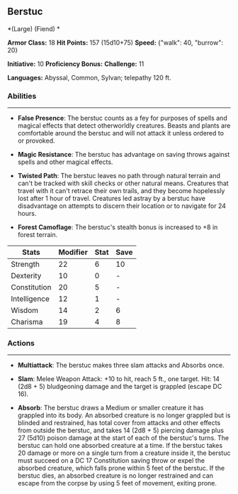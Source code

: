 ## Berstuc
*(Large) (Fiend) *

**Armor Class:** 18
**Hit Points:** 157 (15d10+75)
**Speed:** {"walk": 40, "burrow": 20}

**Initiative:** 10
**Proficiency Bonus:**
**Challenge:** 11

**Languages:** Abyssal, Common, Sylvan; telepathy 120 ft.

### Abilities
 --- 
- **False Presence**: The berstuc counts as a fey for purposes of spells and magical effects that detect otherworldly creatures. Beasts and plants are comfortable around the berstuc and will not attack it unless ordered to or provoked.

- **Magic Resistance**: The berstuc has advantage on saving throws against spells and other magical effects.

- **Twisted Path**: The berstuc leaves no path through natural terrain and can't be tracked with skill checks or other natural means. Creatures that travel with it can't retrace their own trails, and they become hopelessly lost after 1 hour of travel. Creatures led astray by a berstuc have disadvantage on attempts to discern their location or to navigate for 24 hours.

- **Forest Camoflage**: The berstuc's stealth bonus is increased to +8 in forest terrain.



| Stats | Modifier | Stat | Save
| ---- | ---- | ---- | ---- |
| Strength | 22 | 6 | 10 |
| Dexterity | 10 | 0 | - |
| Constitution | 20 | 5 | - |
| Intelligence | 12 | 1 | - |
| Wisdom | 14 | 2 | 6 |
| Charisma | 19 | 4 | 8 |

### Actions
 --- 
- **Multiattack**: The berstuc makes three slam attacks and Absorbs once.

- **Slam**: Melee Weapon Attack: +10 to hit, reach 5 ft., one target. Hit: 14 (2d8 + 5) bludgeoning damage and the target is grappled (escape DC 16).

- **Absorb**: The berstuc draws a Medium or smaller creature it has grappled into its body. An absorbed creature is no longer grappled but is blinded and restrained, has total cover from attacks and other effects from outside the berstuc, and takes 14 (2d8 + 5) piercing damage plus 27 (5d10) poison damage at the start of each of the berstuc's turns. The berstuc can hold one absorbed creature at a time. If the berstuc takes 20 damage or more on a single turn from a creature inside it, the berstuc must succeed on a DC 17 Constitution saving throw or expel the absorbed creature, which falls prone within 5 feet of the berstuc. If the berstuc dies, an absorbed creature is no longer restrained and can escape from the corpse by using 5 feet of movement, exiting prone.

